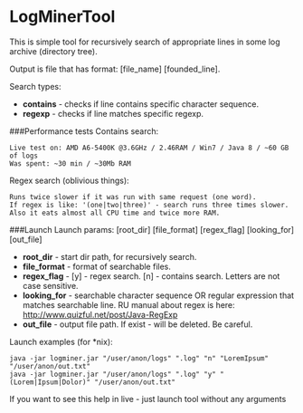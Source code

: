 # LogMinerTool

This is simple tool for recursively search of appropriate lines in some log archive (directory tree).

Output is file that has format: [file_name] [founded_line].

Search types:
- **contains**    - checks if line contains specific character sequence.
- **regexp**      - checks if line matches specific regexp.

###Performance tests
Contains search:
```
Live test on: AMD A6-5400K @3.6GHz / 2.46RAM / Win7 / Java 8 / ~60 GB of logs
Was spent: ~30 min / ~30Mb RAM
```
Regex search (oblivious things):
```
Runs twice slower if it was run with same request (one word).
If regex is like: '(one|two|three)' - search runs three times slower.
Also it eats almost all CPU time and twice more RAM.
```

###Launch
Launch params:      [root_dir] [file_format] [regex_flag] [looking_for] [out_file]
- **root_dir**    - start dir path, for recursively search.
- **file_format** - format of searchable files.
- **regex_flag**  - [y] - regex search. [n] - contains search. Letters are not case sensitive.
- **looking_for** - searchable character sequence OR regular expression that matches searchable line.
                    RU manual about regex is here: http://www.quizful.net/post/Java-RegExp
- **out_file**    - output file path. If exist - will be deleted. Be careful.
   
Launch examples (for *nix):
```
java -jar logminer.jar "/user/anon/logs" ".log" "n" "LoremIpsum" "/user/anon/out.txt"
java -jar logminer.jar "/user/anon/logs" ".log" "y" "(Lorem|Ipsum|Dolor)" "/user/anon/out.txt"
```

If you want to see this help in live - just launch tool without any arguments
